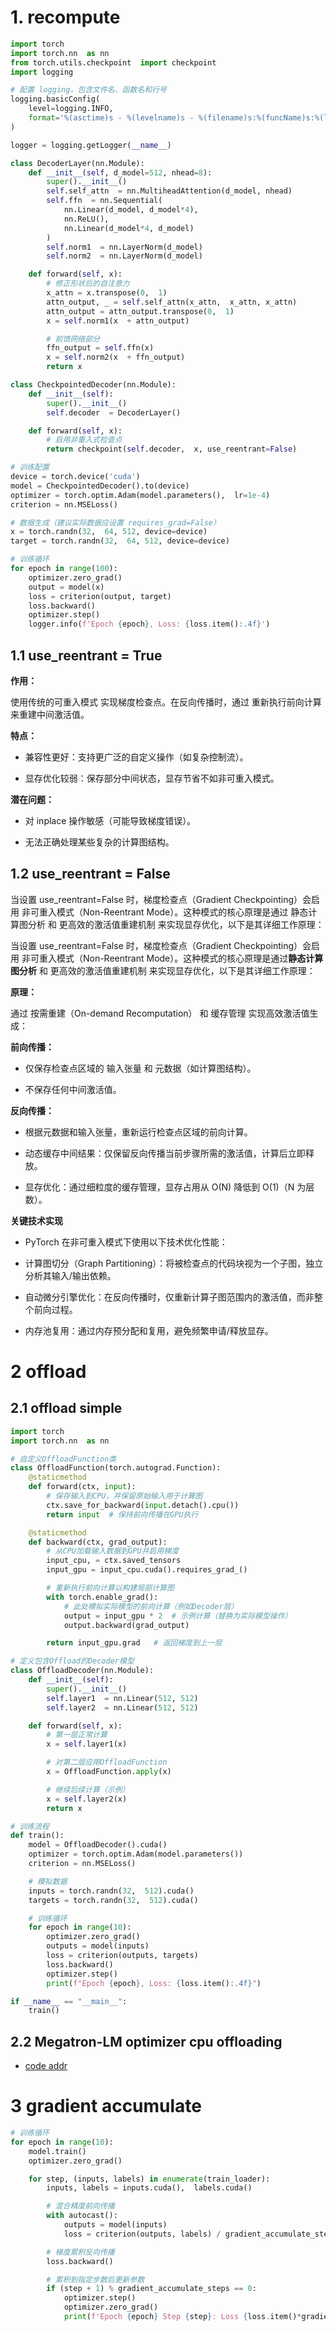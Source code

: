 # 1. recompute

```python
import torch
import torch.nn  as nn
from torch.utils.checkpoint  import checkpoint
import logging

# 配置 logging，包含文件名、函数名和行号
logging.basicConfig(
    level=logging.INFO,
    format='%(asctime)s - %(levelname)s - %(filename)s:%(funcName)s:%(lineno)d - %(message)s'
)

logger = logging.getLogger(__name__)

class DecoderLayer(nn.Module):
    def __init__(self, d_model=512, nhead=8):
        super().__init__()
        self.self_attn  = nn.MultiheadAttention(d_model, nhead)
        self.ffn  = nn.Sequential(
            nn.Linear(d_model, d_model*4),
            nn.ReLU(),
            nn.Linear(d_model*4, d_model)
        )
        self.norm1  = nn.LayerNorm(d_model)
        self.norm2  = nn.LayerNorm(d_model)

    def forward(self, x):
        # 修正形状后的自注意力
        x_attn = x.transpose(0,  1)
        attn_output, _ = self.self_attn(x_attn,  x_attn, x_attn)
        attn_output = attn_output.transpose(0,  1)
        x = self.norm1(x  + attn_output)

        # 前馈网络部分
        ffn_output = self.ffn(x)
        x = self.norm2(x  + ffn_output)
        return x

class CheckpointedDecoder(nn.Module):
    def __init__(self):
        super().__init__()
        self.decoder  = DecoderLayer()

    def forward(self, x):
        # 启用非重入式检查点
        return checkpoint(self.decoder,  x, use_reentrant=False)

# 训练配置
device = torch.device('cuda')
model = CheckpointedDecoder().to(device)
optimizer = torch.optim.Adam(model.parameters(),  lr=1e-4)
criterion = nn.MSELoss()

# 数据生成（建议实际数据应设置 requires_grad=False）
x = torch.randn(32,  64, 512, device=device)
target = torch.randn(32,  64, 512, device=device)

# 训练循环
for epoch in range(100):
    optimizer.zero_grad()
    output = model(x)
    loss = criterion(output, target)
    loss.backward()
    optimizer.step()
    logger.info(f'Epoch {epoch}, Loss: {loss.item():.4f}')
```

## 1.1 use_reentrant = True

**作用：**

使用传统的可重入模式 实现梯度检查点。在反向传播时，通过 重新执行前向计算 来重建中间激活值。

**特点：**

- 兼容性更好：支持更广泛的自定义操作（如复杂控制流）。

- 显存优化较弱：保存部分中间状态，显存节省不如非可重入模式。

**潜在问题：**

- 对 inplace 操作敏感（可能导致梯度错误）。

- 无法正确处理某些复杂的计算图结构。

## 1.2 use_reentrant = False
当设置 use_reentrant=False 时，梯度检查点（Gradient Checkpointing）会启用 非可重入模式（Non-Reentrant Mode）。这种模式的核心原理是通过 静态计算图分析 和 更高效的激活值重建机制 来实现显存优化，以下是其详细工作原理：<br>

当设置 use_reentrant=False 时，梯度检查点（Gradient Checkpointing）会启用 非可重入模式（Non-Reentrant Mode）。这种模式的核心原理是通过**静态计算图分析** 和 更高效的激活值重建机制 来实现显存优化，以下是其详细工作原理：

**原理：**<br>

通过 按需重建（On-demand Recomputation） 和 缓存管理 实现高效激活值生成：

**前向传播：**

- 仅保存检查点区域的 输入张量 和 元数据（如计算图结构）。

- 不保存任何中间激活值。

**反向传播：**

- 根据元数据和输入张量，重新运行检查点区域的前向计算。

- 动态缓存中间结果：仅保留反向传播当前步骤所需的激活值，计算后立即释放。

- 显存优化：通过细粒度的缓存管理，显存占用从 O(N) 降低到 O(1)（N 为层数）。

**关键技术实现**<br>

- PyTorch 在非可重入模式下使用以下技术优化性能：

- 计算图切分（Graph Partitioning）：将被检查点的代码块视为一个子图，独立分析其输入/输出依赖。

- 自动微分引擎优化：在反向传播时，仅重新计算子图范围内的激活值，而非整个前向过程。

- 内存池复用：通过内存预分配和复用，避免频繁申请/释放显存。

# 2 offload

## 2.1 offload simple

```python
import torch
import torch.nn  as nn

# 自定义OffloadFunction类
class OffloadFunction(torch.autograd.Function):
    @staticmethod
    def forward(ctx, input):
        # 保存输入到CPU，并保留原始输入用于计算图
        ctx.save_for_backward(input.detach().cpu())
        return input  # 保持前向传播在GPU执行

    @staticmethod
    def backward(ctx, grad_output):
        # 从CPU加载输入数据到GPU并启用梯度
        input_cpu, = ctx.saved_tensors
        input_gpu = input_cpu.cuda().requires_grad_()

        # 重新执行前向计算以构建局部计算图
        with torch.enable_grad():
            # 此处模拟实际模型的前向计算（例如Decoder层）
            output = input_gpu * 2  # 示例计算（替换为实际模型操作）
            output.backward(grad_output)

        return input_gpu.grad   # 返回梯度到上一层

# 定义包含Offload的Decoder模型
class OffloadDecoder(nn.Module):
    def __init__(self):
        super().__init__()
        self.layer1  = nn.Linear(512, 512)
        self.layer2  = nn.Linear(512, 512)

    def forward(self, x):
        # 第一层正常计算
        x = self.layer1(x)

        # 对第二层应用OffloadFunction
        x = OffloadFunction.apply(x)

        # 继续后续计算（示例）
        x = self.layer2(x)
        return x

# 训练流程
def train():
    model = OffloadDecoder().cuda()
    optimizer = torch.optim.Adam(model.parameters())
    criterion = nn.MSELoss()

    # 模拟数据
    inputs = torch.randn(32,  512).cuda()
    targets = torch.randn(32,  512).cuda()

    # 训练循环
    for epoch in range(10):
        optimizer.zero_grad()
        outputs = model(inputs)
        loss = criterion(outputs, targets)
        loss.backward()
        optimizer.step()
        print(f"Epoch {epoch}, Loss: {loss.item():.4f}")

if __name__ == "__main__":
    train()
```

## 2.2 Megatron-LM optimizer cpu offloading

- [code addr](/root/projects/Megatron-LM/tests/unit_tests/test_optimizer_cpu_offloading.py)

# 3 gradient accumulate
```python
# 训练循环
for epoch in range(10):
    model.train()
    optimizer.zero_grad()

    for step, (inputs, labels) in enumerate(train_loader):
        inputs, labels = inputs.cuda(),  labels.cuda()

        # 混合精度前向传播
        with autocast():
            outputs = model(inputs)
            loss = criterion(outputs, labels) / gradient_accumulate_steps  # 损失归一化

        # 梯度累积反向传播
        loss.backward()

        # 累积到指定步数后更新参数
        if (step + 1) % gradient_accumulate_steps == 0:
            optimizer.step()
            optimizer.zero_grad()
            print(f'Epoch {epoch} Step {step}: Loss {loss.item()*gradient_accumulate_steps:.4f}')
```
